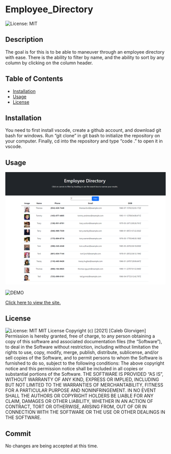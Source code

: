 # Employee_Directory

![License: MIT](https://img.shields.io/badge/License-MIT-yellow.svg)
## Description
The goal is for this is to be able to maneuver through an employee directory with ease. There is the ability to filter by name, and the ability to sort by any column by clicking on the column header.
## Table of Contents
- [Installation](#installation)
- [Usage](#usage)
- [License](#license)
## Installation
You need to first install vscode, create a github account, and download git bash for windows. Run “git clone” in git bash to initialize the repository on your computer. Finally, cd into the repository and type “code .” to open it in vscode.
## Usage
![employee_directory](public/assets/images/employee_directory.png)

![DEMO](public/assets/images/demo.gif)

[Click here to view the site.](https://glorvi23.github.io/employee_directory/)  
## License
![License: MIT](https://img.shields.io/badge/License-MIT-yellow.svg)
MIT License
Copyright (c) [2021] [Caleb Glorvigen]
Permission is hereby granted, free of charge, to any person obtaining a copy of this software and associated documentation files (the “Software”), to deal in the Software without restriction, including without limitation the rights to use, copy, modify, merge, publish, distribute, sublicense, and/or sell copies of the Software, and to permit persons to whom the Software is furnished to do so, subject to the following conditions:
The above copyright notice and this permission notice shall be included in all copies or substantial portions of the Software.
THE SOFTWARE IS PROVIDED “AS IS”, WITHOUT WARRANTY OF ANY KIND, EXPRESS OR IMPLIED, INCLUDING BUT NOT LIMITED TO THE WARRANTIES OF MERCHANTABILITY, FITNESS FOR A PARTICULAR PURPOSE AND NONINFRINGEMENT. IN NO EVENT SHALL THE AUTHORS OR COPYRIGHT HOLDERS BE LIABLE FOR ANY CLAIM, DAMAGES OR OTHER LIABILITY, WHETHER IN AN ACTION OF CONTRACT, TORT OR OTHERWISE, ARISING FROM, OUT OF OR IN CONNECTION WITH THE SOFTWARE OR THE USE OR OTHER DEALINGS IN THE SOFTWARE.
## Commit
No changes are being accepted at this time.